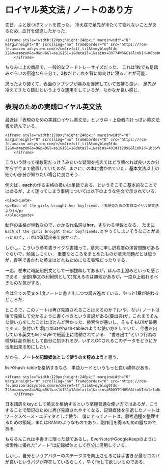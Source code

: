 # ロイヤル英文法 / ノートのあり方

先日，ふと足つぼマットを買った．
冷え症で足先が冷たくて寝れないことがあるため，血行を促進したかった．

```raw
<iframe style="width:120px;height:240px;" marginwidth="0" marginheight="0" scrolling="no" frameborder="0" src="https://rcm-fe.amazon-adsystem.com/e/cm?ref=tf_til&t=myblog0fdc-22&m=amazon&o=9&p=8&l=as1&IS1=1&detail=1&asins=B0774W3GGY&linkId=08be00ccc2c8b270db7bcbb6cb1c6fdd&bc1=ffffff&lt1=_top&fc1=333333&lc1=0066c0&bg1=ffffff&f=ifr">
    </iframe>
```

ちなみに上の商品で，一般的なフードトレーサイズだった．
これは1枚でも足踏みぐらいの用途なら十分で，2枚だとこれを背に仰向けに寝ることが可能．

思ったより硬くて，表面のツブツブが痛みを促進していて気持ち良い．
足先が冷えてきたら踏むというような運用をしているが，なかなか良い感じ．


## 表現のための実践ロイヤル英文法

最近は「表現のための実践ロイヤル英文法」という中・上級者向けっぽい英文法書を読んでいる．

```raw
<iframe style="width:120px;height:240px;" marginwidth="0" marginheight="0" scrolling="no" frameborder="0" src="https://rcm-fe.amazon-adsystem.com/e/cm?ref=tf_til&t=myblog0fdc-22&m=amazon&o=9&p=8&l=as1&IS1=1&detail=1&asins=4010312998&linkId=1b36fa22d54d36613ffcbc6b09a23561&bc1=ffffff&lt1=_top&fc1=333333&lc1=0066c0&bg1=ffffff&f=ifr">
    </iframe>
```

こういう時って複数形だっけ？みたいな疑問を抱えてはどう調べれば良いのか分からず今まで放置していたのが，まさにこの本に書かれていた．基本文法以上の細かい部分が知りたい場合に良さそう．


例えば，**each**の作る主格の扱いは単数である，というそこそこ基本的なことではあるが，よく迷ってしまう事柄については以下のような例文で示されている．

```raw
<blockquote>
<p>Each of the girls brought her boyfriend. (表現のための実践ロイヤル英文法より)</p>
</blockquote>
```

動作の主格が単数なので，かかる代名詞は**her**，すなわち単数となる．
たまに`Each of the girls brought their boyfriends.`とやってしまいそうなことがあったので，これは確認出来て良かった．


しかし，こういう参考書ライクな書籍って，章末に申し訳程度の演習問題があるぐらいで，勉強しにくい．
重要なところをまとめたものが章末問題だとは思うが，青字で書かれた英文はどれもためになる表現だったりする．


一応，巻末に暗記用例文として一部抜粋してあるが，ほんの上澄みといった感じである．全部(構文の利用例として)覚えるのは無理があるが，一度以上触れるべきものな気がする．

今は全ての英文を1度ノートに書き出しつつ読み進めている．やっと1章が終わるところだ．


ところで，このノートは再び見直されることはあるのか？(いや，ない)
ノートは後で見直して分かるように書くべきという言説がある(要出典)が，これまでそんな使い方をしたことはほとんど無かった．検索性が悪いし，そもそもUXが最悪である．気付いた頃にはlistやhash-tableのような使い方をしていた．今書き出している英文もlist-styleで紙面上に格納されている．
"書き出す"という行為の経験は副作用として自分に刻まれるが，いずれGCされるこのデータをどうにか活用出来る形にしたい．

だから，**ノートを記録媒体として使うのを辞めよう**と思う．

listやhash-tableを格納するなら，単語カードというもっと良い媒体がある．

```raw
<iframe style="width:120px;height:240px;" marginwidth="0" marginheight="0" scrolling="no" frameborder="0" src="https://rcm-fe.amazon-adsystem.com/e/cm?ref=tf_til&t=myblog0fdc-22&m=amazon&o=9&p=8&l=as1&IS1=1&detail=1&asins=B003T9HOS0&linkId=1c1a8cc3efeafe688c89ed6804e52a26&bc1=ffffff&lt1=_top&fc1=333333&lc1=0066c0&bg1=ffffff&f=ifr">
    </iframe>
```

日本語訳をkeyとして英文を格納するという至極普通な使い方ではあるが，こうすることで暗記のために再び見直されやすくなる．記録媒体を引退したノートはワークスペース・エディタとして使う．
僕にとってノートは，思考過程を整理するための領域，またはRAMのようなものであり，副作用を得るための器なのである．

もちろんこれは手書きに限った話であるし，EverNoteやGoogleKeepのように検索性に優れた"ノート"は記録媒体として存分に活用している．

しかし，自分というアバターのステータスを向上させるには手書きが最もコスパが良いというバグが存在しているらしく，早くfixして欲しいものである．


